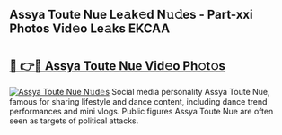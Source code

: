 ## Assya Toute Nue Le𝚊k𝚎d N𝚞𝚍es - Part-xxi Photos Vid𝚎o Le𝚊ks EKCAA

# <h2><a href="http://fb2u5y8.evod.top/?m=Assya+Toute+Nue">🔗 👉🔴 Assya Toute Nue Vid𝚎o Ph𝚘t𝚘s</a></h2>

[![Assya Toute Nue N𝚞d𝚎s](https://i.imgur.com/8V9OHl7.gif)](http://fb2u5y8.evod.top/?m=Assya+Toute+Nue)
Social media personality Assya Toute Nue, famous for sharing lifestyle and dance content, including dance trend performances and mini vlogs. Public figures Assya Toute Nue are often seen as targets of political attacks. 
